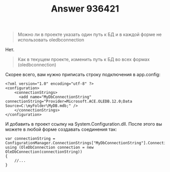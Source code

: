 ﻿---
title: "Answer 936421"
se.owner.user_id: 240512
se.owner.display_name: "MSDN.WhiteKnight"
se.owner.link: "https://ru.stackoverflow.com/users/240512/msdn-whiteknight"
se.answer_id: 936421
se.question_id: 935514
se.post_type: answer
se.score: 0
se.is_accepted: False
---
<blockquote>
  <p>Можно ли в проекте указать один путь к БД и в каждой форме не использовать oledbconnection</p>
</blockquote>

<p>Нет.</p>

<blockquote>
  <p>Как в текущем проекте, изменить путь к БД во всех формах (oledbconnection)</p>
</blockquote>

<p>Скорее всего, вам нужно приписать строку подключения в app.config:</p>

<pre><code>&lt;?xml version="1.0" encoding="utf-8" ?&gt;  
&lt;configuration&gt;   
    &lt;connectionStrings&gt;  
      &lt;add name="MyDbConnectionString" connectionString="Provider=Microsoft.ACE.OLEDB.12.0;Data Source=C:\myFolder\MyDB.mdb;" /&gt;  
    &lt;/connectionStrings&gt;  
&lt;/configuration&gt;  
</code></pre>

<p>И добавить в проект ссылку на System.Configuration.dll. После этого вы можете в любой форме создавать соединения так:</p>

<pre><code>var connectionString = ConfigurationManager.ConnectionStrings["MyDbConnectionString"].ConnectionString;  
using (OleDbConnection connection = new OleDbConnection(connectionString)) 
{
    //...
}  
</code></pre>
